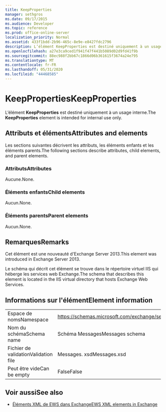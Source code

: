 ```yaml
---
title: KeepProperties
manager: sethgros
ms.date: 09/17/2015
ms.audience: Developer
ms.topic: reference
ms.prod: office-online-server
localization_priority: Normal
ms.assetid: 433f1bdd-2b96-465c-8e9e-e8427fdc2796
description: L’élément KeepProperties est destiné uniquement à un usage interne.
ms.openlocfilehash: a27e3ca9ced1f941f47f441b5089d02d9fd41f9b
ms.sourcegitcommit: 88ec988f2bb67c1866d06b361615f3674a24e795
ms.translationtype: MT
ms.contentlocale: fr-FR
ms.lasthandoff: 05/31/2020
ms.locfileid: "44468585"
---
```

# <a name="keepproperties"></a><span data-ttu-id="c1e09-103">KeepProperties</span><span class="sxs-lookup"><span data-stu-id="c1e09-103">KeepProperties</span></span>

<span data-ttu-id="c1e09-104">L’élément **KeepProperties** est destiné uniquement à un usage interne.</span><span class="sxs-lookup"><span data-stu-id="c1e09-104">The **KeepProperties** element is intended for internal use only.</span></span> 

## <a name="attributes-and-elements"></a><span data-ttu-id="c1e09-105">Attributs et éléments</span><span class="sxs-lookup"><span data-stu-id="c1e09-105">Attributes and elements</span></span>

<span data-ttu-id="c1e09-106">Les sections suivantes décrivent les attributs, les éléments enfants et les éléments parents.</span><span class="sxs-lookup"><span data-stu-id="c1e09-106">The following sections describe attributes, child elements, and parent elements.</span></span>
  
### <a name="attributes"></a><span data-ttu-id="c1e09-107">Attributs</span><span class="sxs-lookup"><span data-stu-id="c1e09-107">Attributes</span></span>

<span data-ttu-id="c1e09-108">Aucune.</span><span class="sxs-lookup"><span data-stu-id="c1e09-108">None.</span></span>
  
### <a name="child-elements"></a><span data-ttu-id="c1e09-109">Éléments enfants</span><span class="sxs-lookup"><span data-stu-id="c1e09-109">Child elements</span></span>

<span data-ttu-id="c1e09-110">Aucun.</span><span class="sxs-lookup"><span data-stu-id="c1e09-110">None.</span></span>
  
### <a name="parent-elements"></a><span data-ttu-id="c1e09-111">Éléments parents</span><span class="sxs-lookup"><span data-stu-id="c1e09-111">Parent elements</span></span>

<span data-ttu-id="c1e09-112">Aucun.</span><span class="sxs-lookup"><span data-stu-id="c1e09-112">None.</span></span>
  
## <a name="remarks"></a><span data-ttu-id="c1e09-113">Remarques</span><span class="sxs-lookup"><span data-stu-id="c1e09-113">Remarks</span></span>

<span data-ttu-id="c1e09-114">Cet élément est une nouveauté d'Exchange Server 2013.</span><span class="sxs-lookup"><span data-stu-id="c1e09-114">This element was introduced in Exchange Server 2013.</span></span>
  
<span data-ttu-id="c1e09-115">Le schéma qui décrit cet élément se trouve dans le répertoire virtuel IIS qui héberge les services web Exchange.</span><span class="sxs-lookup"><span data-stu-id="c1e09-115">The schema that describes this element is located in the IIS virtual directory that hosts Exchange Web Services.</span></span>
  
## <a name="element-information"></a><span data-ttu-id="c1e09-116">Informations sur l'élément</span><span class="sxs-lookup"><span data-stu-id="c1e09-116">Element information</span></span>

|||
|:-----|:-----|
|<span data-ttu-id="c1e09-117">Espace de noms</span><span class="sxs-lookup"><span data-stu-id="c1e09-117">Namespace</span></span>  <br/> |https://schemas.microsoft.com/exchange/services/2006/messages  <br/> |
|<span data-ttu-id="c1e09-118">Nom du schéma</span><span class="sxs-lookup"><span data-stu-id="c1e09-118">Schema name</span></span>  <br/> |<span data-ttu-id="c1e09-119">Schéma Messages</span><span class="sxs-lookup"><span data-stu-id="c1e09-119">Messages schema</span></span>  <br/> |
|<span data-ttu-id="c1e09-120">Fichier de validation</span><span class="sxs-lookup"><span data-stu-id="c1e09-120">Validation file</span></span>  <br/> |<span data-ttu-id="c1e09-121">Messages. xsd</span><span class="sxs-lookup"><span data-stu-id="c1e09-121">Messages.xsd</span></span>  <br/> |
|<span data-ttu-id="c1e09-122">Peut être vide</span><span class="sxs-lookup"><span data-stu-id="c1e09-122">Can be empty</span></span>  <br/> |<span data-ttu-id="c1e09-123">False</span><span class="sxs-lookup"><span data-stu-id="c1e09-123">False</span></span>  <br/> |
   
## <a name="see-also"></a><span data-ttu-id="c1e09-124">Voir aussi</span><span class="sxs-lookup"><span data-stu-id="c1e09-124">See also</span></span>



- [<span data-ttu-id="c1e09-125">Éléments XML de EWS dans Exchange</span><span class="sxs-lookup"><span data-stu-id="c1e09-125">EWS XML elements in Exchange</span></span>](ews-xml-elements-in-exchange.md)

